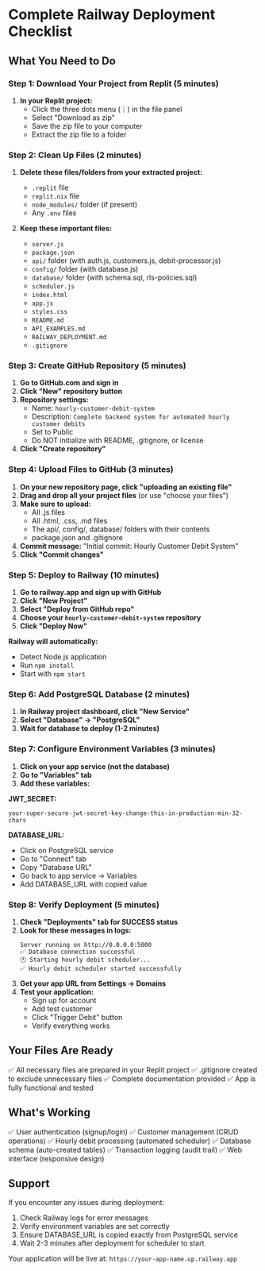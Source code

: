 # Complete Railway Deployment Checklist

## What You Need to Do

### Step 1: Download Your Project from Replit (5 minutes)

1. **In your Replit project:**
   - Click the three dots menu (⋮) in the file panel
   - Select "Download as zip"
   - Save the zip file to your computer
   - Extract the zip file to a folder

### Step 2: Clean Up Files (2 minutes)

1. **Delete these files/folders from your extracted project:**
   - `.replit` file
   - `replit.nix` file  
   - `node_modules/` folder (if present)
   - Any `.env` files

2. **Keep these important files:**
   - `server.js`
   - `package.json`
   - `api/` folder (with auth.js, customers.js, debit-processor.js)
   - `config/` folder (with database.js)
   - `database/` folder (with schema.sql, rls-policies.sql)
   - `scheduler.js`
   - `index.html`
   - `app.js`
   - `styles.css`
   - `README.md`
   - `API_EXAMPLES.md`
   - `RAILWAY_DEPLOYMENT.md`
   - `.gitignore`

### Step 3: Create GitHub Repository (5 minutes)

1. **Go to GitHub.com and sign in**
2. **Click "New" repository button**
3. **Repository settings:**
   - Name: `hourly-customer-debit-system`
   - Description: `Complete backend system for automated hourly customer debits`
   - Set to Public
   - Do NOT initialize with README, .gitignore, or license
4. **Click "Create repository"**

### Step 4: Upload Files to GitHub (3 minutes)

1. **On your new repository page, click "uploading an existing file"**
2. **Drag and drop all your project files** (or use "choose your files")
3. **Make sure to upload:**
   - All .js files
   - All .html, .css, .md files
   - The api/, config/, database/ folders with their contents
   - package.json and .gitignore
4. **Commit message:** "Initial commit: Hourly Customer Debit System"
5. **Click "Commit changes"**

### Step 5: Deploy to Railway (10 minutes)

1. **Go to railway.app and sign up with GitHub**
2. **Click "New Project"**
3. **Select "Deploy from GitHub repo"**
4. **Choose your `hourly-customer-debit-system` repository**
5. **Click "Deploy Now"**

**Railway will automatically:**
- Detect Node.js application
- Run `npm install`
- Start with `npm start`

### Step 6: Add PostgreSQL Database (2 minutes)

1. **In Railway project dashboard, click "New Service"**
2. **Select "Database" → "PostgreSQL"**
3. **Wait for database to deploy (1-2 minutes)**

### Step 7: Configure Environment Variables (3 minutes)

1. **Click on your app service (not the database)**
2. **Go to "Variables" tab**
3. **Add these variables:**

**JWT_SECRET:**
```
your-super-secure-jwt-secret-key-change-this-in-production-min-32-chars
```

**DATABASE_URL:**
- Click on PostgreSQL service
- Go to "Connect" tab  
- Copy "Database URL"
- Go back to app service → Variables
- Add DATABASE_URL with copied value

### Step 8: Verify Deployment (5 minutes)

1. **Check "Deployments" tab for SUCCESS status**
2. **Look for these messages in logs:**
   ```
   Server running on http://0.0.0.0:5000
   ✅ Database connection successful
   🕐 Starting hourly debit scheduler...
   ✅ Hourly debit scheduler started successfully
   ```
3. **Get your app URL from Settings → Domains**
4. **Test your application:**
   - Sign up for account
   - Add test customer
   - Click "Trigger Debit" button
   - Verify everything works

## Your Files Are Ready

✅ All necessary files are prepared in your Replit project
✅ .gitignore created to exclude unnecessary files
✅ Complete documentation provided
✅ App is fully functional and tested

## What's Working

✅ User authentication (signup/login)
✅ Customer management (CRUD operations)
✅ Hourly debit processing (automated scheduler)
✅ Database schema (auto-created tables)
✅ Transaction logging (audit trail)
✅ Web interface (responsive design)

## Support

If you encounter any issues during deployment:
1. Check Railway logs for error messages
2. Verify environment variables are set correctly
3. Ensure DATABASE_URL is copied exactly from PostgreSQL service
4. Wait 2-3 minutes after deployment for scheduler to start

Your application will be live at: `https://your-app-name.up.railway.app`